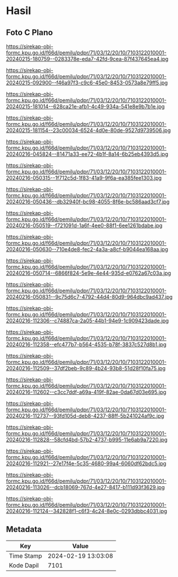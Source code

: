 # Hasil

## Foto C Plano

https://sirekap-obj-formc.kpu.go.id/f66d/pemilu/pdpr/71/03/12/20/10/7103122010001-20240215-180759--0283378e-eda7-42fd-9cea-87f437645ea4.jpg

https://sirekap-obj-formc.kpu.go.id/f66d/pemilu/pdpr/71/03/12/20/10/7103122010001-20240215-092900--f46a97f3-c9c6-45e0-8453-0573a8e79ff5.jpg

https://sirekap-obj-formc.kpu.go.id/f66d/pemilu/pdpr/71/03/12/20/10/7103122010001-20240215-181014--628ca21e-afb1-4c49-934a-541e8e9b7b1e.jpg

https://sirekap-obj-formc.kpu.go.id/f66d/pemilu/pdpr/71/03/12/20/10/7103122010001-20240215-181154--23c00034-6524-4d0e-80de-9527d9739506.jpg

https://sirekap-obj-formc.kpu.go.id/f66d/pemilu/pdpr/71/03/12/20/10/7103122010001-20240216-045824--81471a33-ee72-4b1f-8a14-6b25eb4393d5.jpg

https://sirekap-obj-formc.kpu.go.id/f66d/pemilu/pdpr/71/03/12/20/10/7103122010001-20240216-050315--1f712c5d-1f83-41a9-9f6a-ea385fee1303.jpg

https://sirekap-obj-formc.kpu.go.id/f66d/pemilu/pdpr/71/03/12/20/10/7103122010001-20240216-050436--db32940f-bc98-4055-8f6e-bc586aad3cf7.jpg

https://sirekap-obj-formc.kpu.go.id/f66d/pemilu/pdpr/71/03/12/20/10/7103122010001-20240216-050519--f721091d-1a6f-4ee0-88f1-6ee1261bdabe.jpg

https://sirekap-obj-formc.kpu.go.id/f66d/pemilu/pdpr/71/03/12/20/10/7103122010001-20240216-050630--710e4de8-fec2-4a3a-a8cf-b9044ea168aa.jpg

https://sirekap-obj-formc.kpu.go.id/f66d/pemilu/pdpr/71/03/12/20/10/7103122010001-20240216-050714--6866f824-5e9e-4e44-935d-e0762a67c03a.jpg

https://sirekap-obj-formc.kpu.go.id/f66d/pemilu/pdpr/71/03/12/20/10/7103122010001-20240216-050831--9c75d6c7-4792-44d4-80d9-964dbc9ad437.jpg

https://sirekap-obj-formc.kpu.go.id/f66d/pemilu/pdpr/71/03/12/20/10/7103122010001-20240216-112306--c74887ca-2a05-44b1-94e9-1c909423dade.jpg

https://sirekap-obj-formc.kpu.go.id/f66d/pemilu/pdpr/71/03/12/20/10/7103122010001-20240216-112358--efc477b7-b564-4535-b78f-3837c527d8b1.jpg

https://sirekap-obj-formc.kpu.go.id/f66d/pemilu/pdpr/71/03/12/20/10/7103122010001-20240216-112509--37df2beb-9c89-4b24-93b8-51d28f10fa75.jpg

https://sirekap-obj-formc.kpu.go.id/f66d/pemilu/pdpr/71/03/12/20/10/7103122010001-20240216-112602--c3cc7ddf-a69a-419f-82ae-0da67d03e695.jpg

https://sirekap-obj-formc.kpu.go.id/f66d/pemilu/pdpr/71/03/12/20/10/7103122010001-20240216-112737--93fd105d-deb8-4237-88ff-5b241024af9c.jpg

https://sirekap-obj-formc.kpu.go.id/f66d/pemilu/pdpr/71/03/12/20/10/7103122010001-20240216-112828--58cfd4bd-57b2-4737-b995-11e6ab9a7220.jpg

https://sirekap-obj-formc.kpu.go.id/f66d/pemilu/pdpr/71/03/12/20/10/7103122010001-20240216-112921--27e17f4e-5c35-4680-99a4-6060df62bdc5.jpg

https://sirekap-obj-formc.kpu.go.id/f66d/pemilu/pdpr/71/03/12/20/10/7103122010001-20240216-113026--dcb18069-767d-4e27-8417-b111d93f3629.jpg

https://sirekap-obj-formc.kpu.go.id/f66d/pemilu/pdpr/71/03/12/20/10/7103122010001-20240216-112124--342828f1-c6f3-4c24-8e0c-0293dbbc4031.jpg


## Metadata

| Key        | Value               |
| ---------- | ------------------- |
| Time Stamp | 2024-02-19 13:03:08 |
| Kode Dapil | 7101                |



